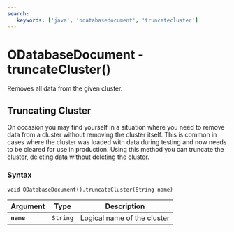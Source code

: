 ```yaml
---
search:
   keywords: ['java', 'odatabasedocument', 'truncatecluster']
---
```


# ODatabaseDocument - truncateCluster()

Removes all data from the given cluster.

## Truncating Cluster

On occasion you may find yourself in a situation where you need to remove data from a cluster without removing the cluster itself.  This is common in cases where the cluster was loaded with data during testing and now needs to be cleared for use in production.  Using this method you can truncate the cluster, deleting data without deleting the cluster.

### Syntax

```
void ODatabaseDocument().truncateCluster(String name)
```

| Argument | Type | Description |
|---|---|---|
| **`name`** | `String` | Logical name of the cluster |



